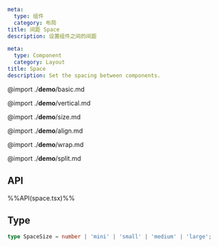 ```yaml zh-CN
meta:
  type: 组件
  category: 布局
title: 间距 Space
description: 设置组件之间的间距
```

```yaml en-US
meta:
  type: Component
  category: Layout
title: Space
description: Set the spacing between components.
```

@import ./**demo**/basic.md

@import ./**demo**/vertical.md

@import ./**demo**/size.md

@import ./**demo**/align.md

@import ./**demo**/wrap.md

@import ./**demo**/split.md

## API

%%API(space.tsx)%%

## Type

```ts
type SpaceSize = number | 'mini' | 'small' | 'medium' | 'large';
```
